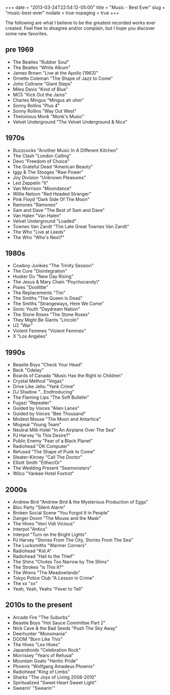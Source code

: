 +++
date = "2013-03-24T22:54:12-05:00"
title = "Music - Best Ever"
slug = "music-best-ever"
nodate = true
nopaging = true
+++

The following are what I believe to be the greatest recorded works ever created. Feel free to disagree and/or complain, but I hope you discover some new favorites.

## pre 1969

<ul>
<li>The Beatles "Rubber Soul"</li>
<li>The Beatles "White Album"</li>
<li>James Brown "Live at the Apollo (1963)"</li>
<li>Ornette Coleman "The Shape of Jazz to Come"</li>
<li>John Coltrane "Giant Steps"</li>
<li>Miles Davis "Kind of Blue"</li>
<li>MC5 "Kick Out the Jams"</li>
<li>Charles Mingus "Mingus ah uhm"</li>
<li>Sonny Rollins "Plus 4"</li>
<li>Sonny Rollins "Way Out West"</li>
<li>Thelonious Monk "Monk's Music"</li>
<li>Velvet Underground "The Velvet Underground &amp; Nico"</li>
</ul>

## 1970s

<ul>
<li>Buzzcocks "Another Music In A Different Kitchen"</li>
<li>The Clash "London Calling"</li>
<li>Devo "Freedom of Choice"</li>
<li>The Grateful Dead "American Beauty"</li>
<li>Iggy &amp; The Stooges "Raw Power"</li>
<li>Joy Division "Unknown Pleasures"</li>
<li>Led Zeppelin "II"</li>
<li>Van Morrison "Moondance"</li>
<li>Willie Nelson "Red Headed Stranger"</li>
<li>Pink Floyd "Dark Side Of The Moon"</li>
<li>Ramones "Ramones"</li>
<li>Sam and Dave "The Best of Sam and Dave"</li>
<li>Van Halen "Van Halen"</li>
<li>Velvet Underground "Loaded"</li>
<li>Townes Van Zandt "The Late Great Townes Van Zandt"</li>
<li>The Who "Live at Leeds"</li>
<li>The Who "Who's Next?"</li>
</ul>

## 1980s

<ul>
<li>Cowboy Junkies "The Trinity Session"</li>
<li>The Cure "Disintegration"</li>
<li>Husker Du "New Day Rising"</li>
<li>The Jesus &amp; Mary Chain "Psychocandy\"</li>
<li>Pixies "Doolittle"</li>
<li>The Replacements "Tim"</li>
<li>The Smiths "The Queen Is Dead"</li>
<li>The Smiths "Strangeways, Here We Come"</li>
<li>Sonic Youth "Daydream Nation"</li>
<li>The Stone Roses "The Stone Roses"</li>
<li>They Might Be Giants "Lincoln"</li>
<li>U2 "War"</li>
<li>Violent Femmes "Violent Femmes"</li>
<li>X "Los Angeles"</li>
</ul>

## 1990s

<ul>
<li>Beastie Boys "Check Your Head"</li>
<li>Beck "Odelay"</li>
<li>Boards of Canada "Music Has the Right to Children"</li>
<li>Crystal Method "Vegas"</li>
<li>Drive Like Jehu "Yank Crime"</li>
<li>DJ Shadow "...Endtroducing"</li>
<li>The Flaming Lips "The Soft Bulletin"</li>
<li>Fugazi "Repeater"</li>
<li>Guided by Voices "Alien Lanes"</li>
<li>Guided by Voices "Bee Thousand"</li>
<li>Modest Mouse "The Moon and Antartica"</li>
<li>Mogwai "Young Team"</li>
<li>Neutral Milk Hotel "In An Airplane Over The Sea"</li>
<li>PJ Harvey "Is This Desire?"</li>
<li>Public Enemy "Fear of a Black Planet"</li>
<li>Radiohead "OK Computer"</li>
<li>Refused "The Shape of Punk to Come"</li>
<li>Sleater-Kinney "Call The Doctor"</li>
<li>Elliott Smith "Either/Or"</li>
<li>The Wedding Present "Seamonsters"</li>
<li>Wilco "Yankee Hotel Foxtrot"</li>
</ul>

## 2000s

<ul>
<li>Andrew Bird "Andrew Bird &amp; the Mysterious Production of Eggs"</li>
<li>Bloc Party "Silent Alarm"</li>
<li>Broken Social Scene "You Forgot It in People"</li>
<li>Danger Doom "The Mouse and the Mask"</li>
<li>The Hives "Veni Vidi Vicious"</li>
<li>Interpol "Antics"</li>
<li>Interpol "Turn on the Bright Lights"</li>
<li>PJ Harvey "Stories From The City, Stories From The Sea"</li>
<li>The Lucksmiths "Warmer Corners"</li>
<li>Radiohead "Kid A"</li>
<li>Radiohead "Hail to the Thief"</li>
<li>The Shins "Chutes Too Narrow by The Shins"</li>
<li>The Strokes "Is This It?"</li>
<li>The Wrens "The Meadowlands"</li>
<li>Tokyo Police Club "A Lesson in Crime"</li>
<li>The xx "xx"</li>
<li>Yeah, Yeah, Yeahs "Fever to Tell"</li>
</ul>

## 2010s to the present

<ul>
<li>Arcade Fire "The Suburbs"</li>
<li>Beastie Boys "Hot Sauce Committee Part 2"</li>
<li>Nick Cave & the Bad Seeds "Push The Sky Away"</li>
<li>Deerhunter "Monomania"</li>
<li>DOOM "Born Like This"</li>
<li>The Hives "Lex Hives"</li>
<li>Japandroids "Celebration Rock"</li>
<li>Morrissey "Years of Refusal"</li>
<li>Mountain Goats "Heritic Pride"</li>
<li>Phoenix "Wolfgang Amadeus Phoenix"</li>
<li>Radiohead "King of Limbs"</li>
<li>Sharks "The Joys of Living 2008-2010"</li>
<li>Spiritualized "Sweet Heart Sweet Light"</li>
<li>Swearin' "Swearin'"</li>
</ul>
